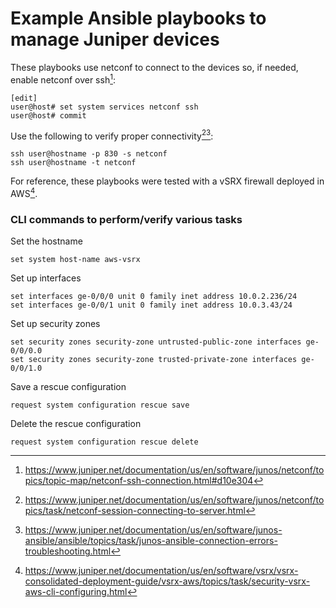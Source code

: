 # Example Ansible playbooks to manage Juniper devices

These playbooks use netconf to connect to the devices so, if needed, enable netconf over ssh[^1]:

```
[edit]
user@host# set system services netconf ssh
user@host# commit
```

Use the following to verify proper connectivity[^2][^3]:

```
ssh user@hostname -p 830 -s netconf
ssh user@hostname -t netconf
```

For reference, these playbooks were tested with a vSRX firewall deployed in AWS[^4].

### CLI commands to perform/verify various tasks

Set the hostname

`set system host-name aws-vsrx`

Set up interfaces

```
set interfaces ge-0/0/0 unit 0 family inet address 10.0.2.236/24
set interfaces ge-0/0/1 unit 0 family inet address 10.0.3.43/24
```

Set up security zones

```
set security zones security-zone untrusted-public-zone interfaces ge-0/0/0.0
set security zones security-zone trusted-private-zone interfaces ge-0/0/1.0
```

Save a rescue configuration

`request system configuration rescue save`

Delete the rescue configuration

`request system configuration rescue delete`

[^1]: https://www.juniper.net/documentation/us/en/software/junos/netconf/topics/topic-map/netconf-ssh-connection.html#d10e304
[^2]: https://www.juniper.net/documentation/us/en/software/junos/netconf/topics/task/netconf-session-connecting-to-server.html
[^3]: https://www.juniper.net/documentation/us/en/software/junos-ansible/ansible/topics/task/junos-ansible-connection-errors-troubleshooting.html
[^4]: https://www.juniper.net/documentation/us/en/software/vsrx/vsrx-consolidated-deployment-guide/vsrx-aws/topics/task/security-vsrx-aws-cli-configuring.html
